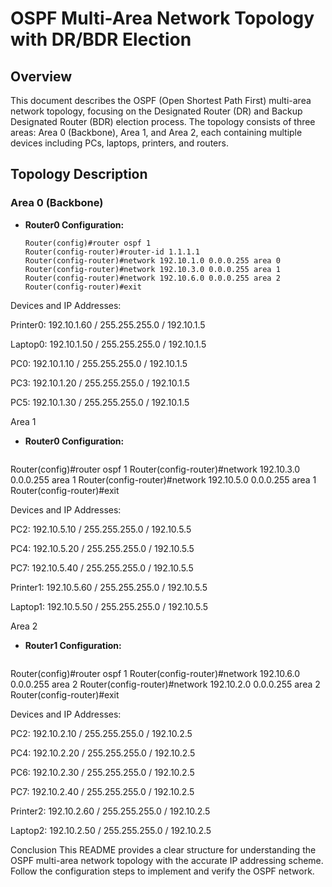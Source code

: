 
# OSPF Multi-Area Network Topology with DR/BDR Election

## Overview
This document describes the OSPF (Open Shortest Path First) multi-area network topology, focusing on the Designated Router (DR) and Backup Designated Router (BDR) election process. The topology consists of three areas: Area 0 (Backbone), Area 1, and Area 2, each containing multiple devices including PCs, laptops, printers, and routers.

## Topology Description

### Area 0 (Backbone)
- **Router0 Configuration:**
  ```plaintext
  Router(config)#router ospf 1
  Router(config-router)#router-id 1.1.1.1
  Router(config-router)#network 192.10.1.0 0.0.0.255 area 0
  Router(config-router)#network 192.10.3.0 0.0.0.255 area 1
  Router(config-router)#network 192.10.6.0 0.0.0.255 area 2
  Router(config-router)#exit
Devices and IP Addresses:

Printer0: 192.10.1.60 / 255.255.255.0 / 192.10.1.5

Laptop0: 192.10.1.50 / 255.255.255.0 / 192.10.1.5

PC0: 192.10.1.10 / 255.255.255.0 / 192.10.1.5

PC3: 192.10.1.20 / 255.255.255.0 / 192.10.1.5

PC5: 192.10.1.30 / 255.255.255.0 / 192.10.1.5

Area 1
- **Router0 Configuration:**
  ```plaintext
Router(config)#router ospf 1
Router(config-router)#network 192.10.3.0 0.0.0.255 area 1
Router(config-router)#network 192.10.5.0 0.0.0.255 area 1
Router(config-router)#exit

  
Devices and IP Addresses:

PC2: 192.10.5.10 / 255.255.255.0 / 192.10.5.5

PC4: 192.10.5.20 / 255.255.255.0 / 192.10.5.5

PC7: 192.10.5.40 / 255.255.255.0 / 192.10.5.5

Printer1: 192.10.5.60 / 255.255.255.0 / 192.10.5.5

Laptop1: 192.10.5.50 / 255.255.255.0 / 192.10.5.5

Area 2
- **Router1 Configuration:**
  ```plaintext
Router(config)#router ospf 1
Router(config-router)#network 192.10.6.0 0.0.0.255 area 2
Router(config-router)#network 192.10.2.0 0.0.0.255 area 2
Router(config-router)#exit


Devices and IP Addresses:

PC2: 192.10.2.10 / 255.255.255.0 / 192.10.2.5

PC4: 192.10.2.20 / 255.255.255.0 / 192.10.2.5

PC6: 192.10.2.30 / 255.255.255.0 / 192.10.2.5

PC7: 192.10.2.40 / 255.255.255.0 / 192.10.2.5

Printer2: 192.10.2.60 / 255.255.255.0 / 192.10.2.5

Laptop2: 192.10.2.50 / 255.255.255.0 / 192.10.2.5

Conclusion
This README provides a clear structure for understanding the OSPF multi-area network topology with the accurate IP addressing scheme. Follow the configuration steps to implement and verify the OSPF network.

